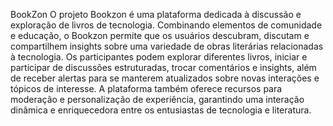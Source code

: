 BookZon
O projeto Bookzon é uma plataforma dedicada à discussão e exploração de livros de tecnologia. Combinando elementos de comunidade e educação, o Bookzon permite que os usuários descubram, discutam e compartilhem insights sobre uma variedade de obras literárias relacionadas à tecnologia. Os participantes podem explorar diferentes livros, iniciar e participar de discussões estruturadas, trocar comentários e insights, além de receber alertas para se manterem atualizados sobre novas interações e tópicos de interesse. A plataforma também oferece recursos para moderação e personalização de experiência, garantindo uma interação dinâmica e enriquecedora entre os entusiastas de tecnologia e literatura.
